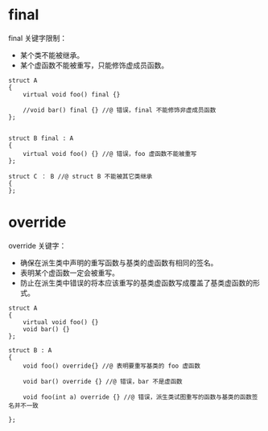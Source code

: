 # final

final 关键字限制：

- 某个类不能被继承。
- 某个虚函数不能被重写，只能修饰虚成员函数。

```
struct A
{
	virtual void foo() final {}

	//void bar() final {} //@ 错误，final 不能修饰非虚成员函数
};


struct B final : A
{
	virtual void foo() {} //@ 错误，foo 虚函数不能被重写
};

struct C ： B //@ struct B 不能被其它类继承
{
};
```

# override

override 关键字：

- 确保在派生类中声明的重写函数与基类的虚函数有相同的签名。
- 表明某个虚函数一定会被重写。
- 防止在派生类中错误的将本应该重写的基类虚函数写成覆盖了基类虚函数的形式。

```
struct A
{
	virtual void foo() {}
	void bar() {}
};

struct B : A
{
	void foo() override{} //@ 表明要重写基类的 foo 虚函数
	
	void bar() override {} //@ 错误，bar 不是虚函数

	void foo(int a) override {} //@ 错误，派生类试图重写的函数与基类的函数签名并不一致

};
```





